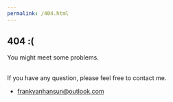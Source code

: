 ```yaml
---
permalink: /404.html
---
```


## 404  :(

You might meet some problems.

<br>If you have any question, please feel free to contact me.

-  frankyanhansun@outlook.com

<br>
